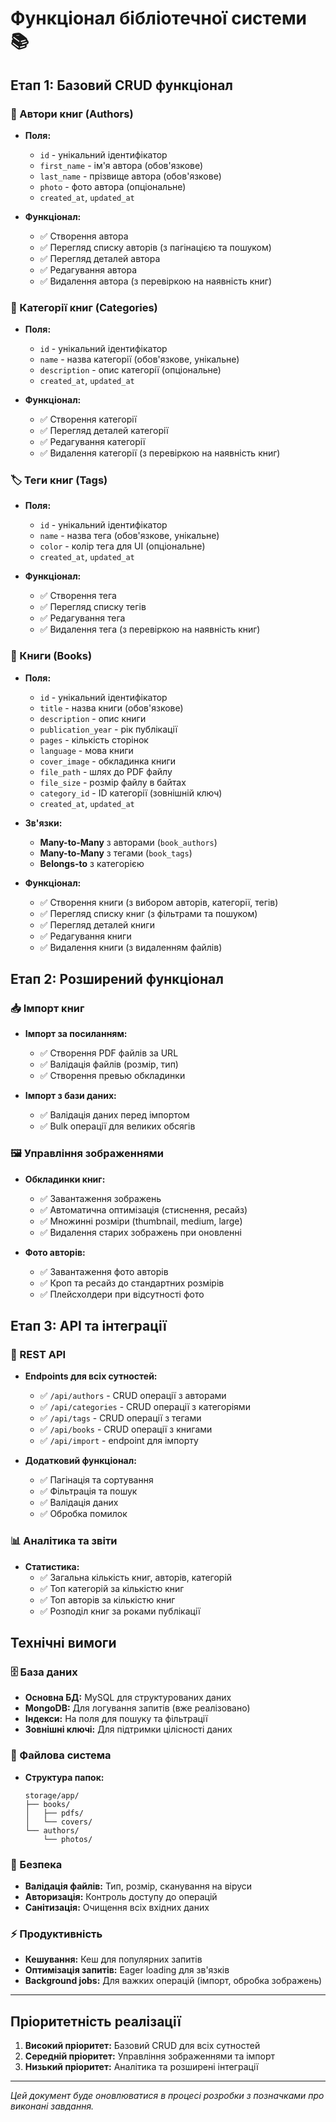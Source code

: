 # Функціонал бібліотечної системи 📚

## Етап 1: Базовий CRUD функціонал

### 👤 Автори книг (Authors)
- **Поля:**
    - `id` - унікальний ідентифікатор
    - `first_name` - ім'я автора (обов'язкове)
    - `last_name` - прізвище автора (обов'язкове)
    - `photo` - фото автора (опціональне)
    - `created_at`, `updated_at`

- **Функціонал:**
    - ✅ Створення автора
    - ✅ Перегляд списку авторів (з пагінацією та пошуком)
    - ✅ Перегляд деталей автора
    - ✅ Редагування автора
    - ✅ Видалення автора (з перевіркою на наявність книг)

### 📂 Категорії книг (Categories)
- **Поля:**
    - `id` - унікальний ідентифікатор
    - `name` - назва категорії (обов'язкове, унікальне)
    - `description` - опис категорії (опціональне)
    - `created_at`, `updated_at`

- **Функціонал:**
    - ✅ Створення категорії
    - ✅ Перегляд деталей категорії
    - ✅ Редагування категорії
    - ✅ Видалення категорії (з перевіркою на наявність книг)

### 🏷️ Теги книг (Tags)
- **Поля:**
    - `id` - унікальний ідентифікатор
    - `name` - назва тега (обов'язкове, унікальне)
    - `color` - колір тега для UI (опціональне)
    - `created_at`, `updated_at`

- **Функціонал:**
    - ✅ Створення тега
    - ✅ Перегляд списку тегів
    - ✅ Редагування тега
    - ✅ Видалення тега (з перевіркою на наявність книг)

### 📖 Книги (Books)
- **Поля:**
    - `id` - унікальний ідентифікатор
    - `title` - назва книги (обов'язкове)
    - `description` - опис книги
    - `publication_year` - рік публікації
    - `pages` - кількість сторінок
    - `language` - мова книги
    - `cover_image` - обкладинка книги
    - `file_path` - шлях до PDF файлу
    - `file_size` - розмір файлу в байтах
    - `category_id` - ID категорії (зовнішній ключ)
    - `created_at`, `updated_at`

- **Зв'язки:**
    - **Many-to-Many** з авторами (`book_authors`)
    - **Many-to-Many** з тегами (`book_tags`)
    - **Belongs-to** з категорією

- **Функціонал:**
    - ✅ Створення книги (з вибором авторів, категорії, тегів)
    - ✅ Перегляд списку книг (з фільтрами та пошуком)
    - ✅ Перегляд деталей книги
    - ✅ Редагування книги
    - ✅ Видалення книги (з видаленням файлів)

## Етап 2: Розширений функціонал

### 📥 Імпорт книг
- **Імпорт за посиланням:**
    - ✅ Створення PDF файлів за URL
    - ✅ Валідація файлів (розмір, тип)
    - ✅ Створення превью обкладинки

- **Імпорт з бази даних:**
    - ✅ Валідація даних перед імпортом
    - ✅ Bulk операції для великих обсягів

### 🖼️ Управління зображеннями
- **Обкладинки книг:**
    - ✅ Завантаження зображень
    - ✅ Автоматична оптимізація (стиснення, ресайз)
    - ✅ Множинні розміри (thumbnail, medium, large)
    - ✅ Видалення старих зображень при оновленні

- **Фото авторів:**
    - ✅ Завантаження фото авторів
    - ✅ Кроп та ресайз до стандартних розмірів
    - ✅ Плейсхолдери при відсутності фото

## Етап 3: API та інтеграції

### 🔌 REST API
- **Endpoints для всіх сутностей:**
    - ✅ `/api/authors` - CRUD операції з авторами
    - ✅ `/api/categories` - CRUD операції з категоріями
    - ✅ `/api/tags` - CRUD операції з тегами
    - ✅ `/api/books` - CRUD операції з книгами
    - ✅ `/api/import` - endpoint для імпорту

- **Додатковий функціонал:**
    - ✅ Пагінація та сортування
    - ✅ Фільтрація та пошук
    - ✅ Валідація даних
    - ✅ Обробка помилок

### 📊 Аналітика та звіти
- **Статистика:**
    - ✅ Загальна кількість книг, авторів, категорій
    - ✅ Топ категорій за кількістю книг
    - ✅ Топ авторів за кількістю книг
    - ✅ Розподіл книг за роками публікації

## Технічні вимоги

### 🗄️ База даних
- **Основна БД:** MySQL для структурованих даних
- **MongoDB:** Для логування запитів (вже реалізовано)
- **Індекси:** На поля для пошуку та фільтрації
- **Зовнішні ключі:** Для підтримки цілісності даних

### 📁 Файлова система
- **Структура папок:**
  ```
  storage/app/
  ├── books/
  │   ├── pdfs/
  │   └── covers/
  └── authors/
      └── photos/
  ```

### 🔐 Безпека
- **Валідація файлів:** Тип, розмір, сканування на віруси
- **Авторизація:** Контроль доступу до операцій
- **Санітизація:** Очищення всіх вхідних даних

### ⚡ Продуктивність
- **Кешування:** Кеш для популярних запитів
- **Оптимізація запитів:** Eager loading для зв'язків
- **Background jobs:** Для важких операцій (імпорт, обробка зображень)

---

## Пріоритетність реалізації

1. **Високий пріоритет:** Базовий CRUD для всіх сутностей
2. **Середній пріоритет:** Управління зображеннями та імпорт
3. **Низький пріоритет:** Аналітика та розширені інтеграції

---

*Цей документ буде оновлюватися в процесі розробки з позначками про виконані завдання.*
